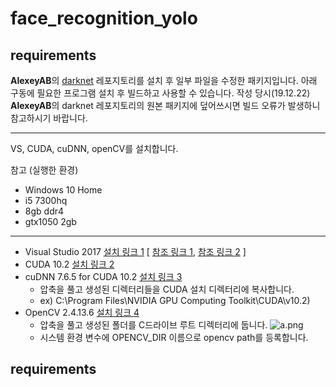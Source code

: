 # face_recognition_yolo

## requirements

**AlexeyAB**의 [darknet] 레포지토리를 설치 후 일부 파일을 수정한 패키지입니다. 아래 구동에 필요한 프로그램 설치 후 빌드하고 사용할 수 있습니다.
작성 당시(19.12.22) **AlexeyAB**의 darknet 레포지토리의 원본 패키지에 덮어쓰시면 빌드 오류가 발생하니 참고하시기 바랍니다.
*******************************************************************************
VS, CUDA, cuDNN, openCV를 설치합니다.

참고 (실행한 환경)
  - Windows 10 Home
  - i5 7300hq
  - 8gb ddr4
  - gtx1050 2gb
_________________________________________________________________________________
  - Visual Studio 2017 [설치 링크 1] [ [참조 링크 1],  [참조 링크 2] ]
  - CUDA 10.2  [설치 링크 2]
  - cuDNN 7.6.5 for CUDA 10.2  [설치 링크 3] 
    - 압축을 풀고 생성된 디렉터리들을 CUDA 설치 디렉터리에 복사합니다. 
    - ex) C:\Program Files\NVIDIA GPU Computing Toolkit\CUDA\v10.2)
  - OpenCV 2.4.13.6 [설치 링크 4]
    - 압축을 풀고 생성된 폴더를 C드라이브 루트 디렉터리에 둡니다. 
    ![a.png](C:/Users/locke/Desktop/a.png)
    - 시스템 환경 변수에 OPENCV_DIR 이름으로 opencv path를 등록합니다.
  
[darknet]: https://github.com/AlexeyAB/darknet/
[설치 링크 1]: https://docs.microsoft.com/ko-kr/visualstudio/releasenotes/vs2017-relnotes
[설치 링크 2]: https://developer.nvidia.com/cuda-downloads
[설치 링크 3]: https://developer.nvidia.com/rdp/form/cudnn-download-survey
[설치 링크 4]: https://opencv.org/releases/

[참조 링크 1]: https://murra.tistory.com/100
[참조 링크 2]: https://todaybbs.tistory.com/2


## requirements
